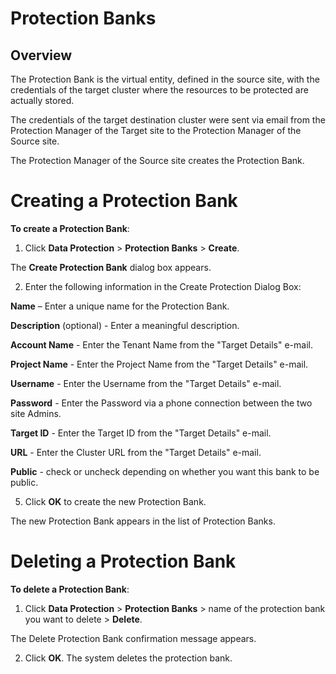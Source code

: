 # Protection Banks

## Overview

The Protection Bank is the virtual entity, defined in the source site, with the credentials of the target cluster where the resources to be protected are actually stored.

The credentials of the target destination cluster were sent via email from the Protection Manager of the Target site to the Protection Manager of the Source site.

The Protection Manager of the Source site creates the Protection Bank.

# Creating a Protection Bank

**To create a Protection Bank**:

1. Click  **Data Protection**  >  **Protection Banks**  >  **Create**.

The  **Create Protection Bank**  dialog box appears.

2. Enter the following information in the Create Protection Dialog Box:

**Name**  – Enter a unique name for the Protection Bank.

**Description**  (optional) - Enter a meaningful description.

**Account Name**  - Enter the Tenant Name from the "Target Details" e-mail.

**Project Name**  - Enter the Project Name from the "Target Details" e-mail.

**Username**  - Enter the Username from the "Target Details" e-mail.

**Password**  - Enter the Password via a phone connection between the two site Admins.

**Target ID**  - Enter the Target ID from the "Target Details" e-mail.

**URL**  - Enter the Cluster URL from the "Target Details" e-mail.

**Public**  - check or uncheck depending on whether you want this bank to be public.

5. Click  **OK**  to create the new Protection Bank.

The new Protection Bank appears in the list of Protection Banks.

# Deleting a Protection Bank

**To delete a Protection Bank**:

1. Click  **Data Protection**  >  **Protection Banks**  > name of the protection bank you want to delete >  **Delete**.

The Delete Protection Bank confirmation message appears.

2. Click  **OK**. The system deletes the protection bank.

